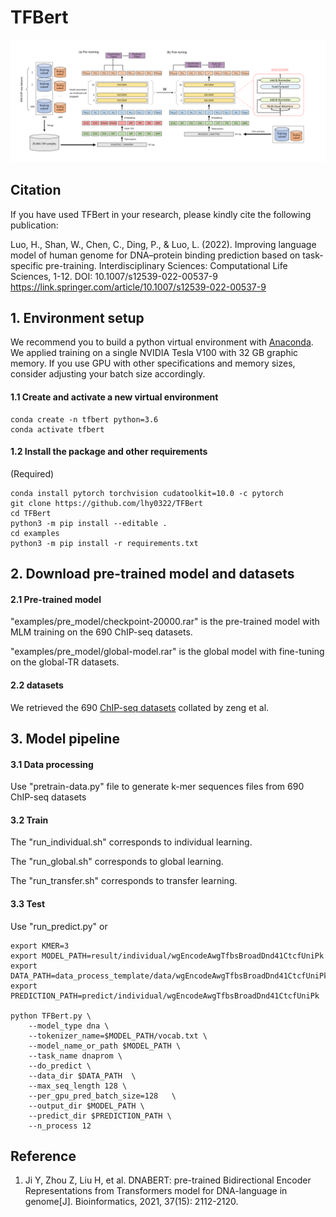 # TFBert


![Image browser window](Figure.png)

## Citation
If you have used TFBert in your research, please kindly cite the following publication:

Luo, H., Shan, W., Chen, C., Ding, P., & Luo, L. (2022). Improving language model of human genome for DNA–protein binding prediction based on task-specific pre-training. Interdisciplinary Sciences: Computational Life Sciences, 1-12.  DOI: 10.1007/s12539-022-00537-9   https://link.springer.com/article/10.1007/s12539-022-00537-9

## 1. Environment setup

We recommend you to build a python virtual environment with [Anaconda](https://docs.anaconda.com/anaconda/install/linux/). We applied training on a single NVIDIA Tesla V100 with 32 GB graphic memory. If you use GPU with other specifications and memory sizes, consider adjusting your batch size accordingly.

#### 1.1 Create and activate a new virtual environment

```
conda create -n tfbert python=3.6
conda activate tfbert
```

#### 1.2 Install the package and other requirements

(Required)

```
conda install pytorch torchvision cudatoolkit=10.0 -c pytorch
git clone https://github.com/lhy0322/TFBert
cd TFBert
python3 -m pip install --editable .
cd examples
python3 -m pip install -r requirements.txt
```
## 2. Download pre-trained model and datasets
#### 2.1 Pre-trained model
"examples/pre_model/checkpoint-20000.rar" is the pre-trained model with MLM training on the 690 ChIP-seq datasets.

"examples/pre_model/global-model.rar" is the global model with fine-tuning on the global-TR datasets.

#### 2.2 datasets
We retrieved the 690 [ChIP-seq datasets](http://cnn.csail.mit.edu/) collated by zeng et al.

## 3. Model pipeline
#### 3.1 Data processing
Use "pretrain-data.py" file to generate k-mer sequences files from 690 ChIP-seq datasets

#### 3.2 Train
The "run_individual.sh" corresponds to individual learning.

The "run_global.sh" corresponds to global learning.

The "run_transfer.sh" corresponds to transfer learning.

#### 3.3 Test
Use "run_predict.py" or

```
export KMER=3
export MODEL_PATH=result/individual/wgEncodeAwgTfbsBroadDnd41CtcfUniPk
export DATA_PATH=data_process_template/data/wgEncodeAwgTfbsBroadDnd41CtcfUniPk
export PREDICTION_PATH=predict/individual/wgEncodeAwgTfbsBroadDnd41CtcfUniPk

python TFBert.py \
    --model_type dna \
    --tokenizer_name=$MODEL_PATH/vocab.txt \
    --model_name_or_path $MODEL_PATH \
    --task_name dnaprom \
    --do_predict \
    --data_dir $DATA_PATH  \
    --max_seq_length 128 \
    --per_gpu_pred_batch_size=128   \
    --output_dir $MODEL_PATH \
    --predict_dir $PREDICTION_PATH \
    --n_process 12
```
## Reference
1. Ji Y, Zhou Z, Liu H, et al. DNABERT: pre-trained Bidirectional Encoder Representations from Transformers model for DNA-language in genome[J]. Bioinformatics, 2021, 37(15): 2112-2120.
